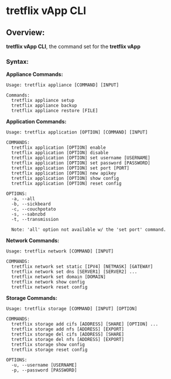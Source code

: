 # tretflix vApp CLI

## Overview:
**tretflix vApp CLI**, the command set for the **tretflix vApp**
<br>

### Syntax:

**Appliance Commands:**

	Usage: tretflix appliance [COMMAND] [INPUT]

	Commands:
	  tretflix appliance setup  
	  tretflix appliance backup  
	  tretflix appliance restore [FILE]


**Application Commands:**

	Usage: tretflix application [OPTION] [COMMAND] [INPUT]

	COMMANDS:
	  tretflix application [OPTION] enable
	  tretflix application [OPTION] disable
	  tretflix application [OPTION] set username [USERNAME]
	  tretflix application [OPTION] set password [PASSWORD]
	  tretflix application [OPTION] set port [PORT]
	  tretflix application [OPTION] new apikey
	  tretflix application [OPTION] show config
	  tretflix application [OPTION] reset config

	OPTIONS:
	  -a, --all
	  -b, --sickbeard
	  -c, --couchpotato
	  -s, --sabnzbd
	  -t, --transmission
	  
	  Note: 'all' option not available w/ the 'set port' command.
	  
	  
**Network Commands:**

	Usage: tretflix network [COMMAND] [INPUT]

	COMMANDS:
	  tretflix network set static [IPV4] [NETMASK] [GATEWAY]
	  tretflix network set dns [SERVER1] [SERVER2] ...
	  tretflix network set domain [DOMAIN]
	  tretflix network show config
	  tretflix network reset config
	  

**Storage Commands:**

	Usage: tretflix storage [COMMAND] [INPUT] [OPTION]

	COMMANDS:
	  tretflix storage add cifs [ADDRESS] [SHARE] [OPTION] ...
	  tretflix storage add nfs [ADDRESS] [EXPORT]
	  tretflix storage del cifs [ADDRESS] [SHARE]
	  tretflix storage del nfs [ADDRESS] [EXPORT]
	  tretflix storage show config
	  tretflix storage reset config

	OPTIONS:
	  -u, --username [USERNAME]
	  -p, --password [PASSWORD]